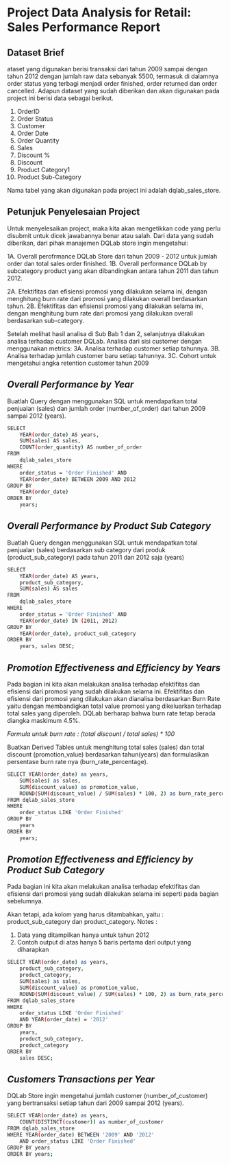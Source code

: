 # Project Data Analysis for Retail: Sales Performance Report
## Dataset Brief
ataset yang digunakan berisi transaksi dari tahun 2009 sampai dengan tahun 2012 dengan jumlah raw data sebanyak 5500, termasuk di dalamnya order status yang terbagi menjadi order finished, order returned dan order cancelled.
Adapun dataset yang sudah diberikan dan akan digunakan pada project ini berisi data sebagai berikut.

1. OrderID
2. Order Status
3. Customer
4. Order Date
5. Order Quantity
6. Sales
7. Discount %
8. Discount
9. Product Category1
10. Product Sub-Category

Nama tabel yang akan digunakan pada project ini adalah dqlab_sales_store.

## Petunjuk Penyelesaian Project
Untuk menyelesaikan project, maka kita akan mengetikkan code yang perlu disubmit untuk dicek jawabannya benar atau salah.
Dari data yang sudah diberikan, dari pihak manajemen DQLab store ingin mengetahui:

1A. Overall perofrmance DQLab Store dari tahun 2009 - 2012 untuk jumlah order dan total sales order finished.
1B. Overall performance DQLab by subcategory product yang akan dibandingkan antara tahun 2011 dan tahun 2012.

2A. Efektifitas dan efisiensi promosi yang dilakukan selama ini, dengan menghitung burn rate dari promosi yang dilakukan overall berdasarkan tahun.
2B. Efektifitas dan efisiensi promosi yang dilakukan selama ini, dengan menghitung burn rate dari promosi yang dilakukan overall berdasarkan sub-category.

 Setelah melihat hasil analisa di Sub Bab 1 dan 2, selanjutnya dilakukan analisa terhadap customer DQLab. Analisa dari sisi customer dengan menggunakan metrics:
3A. Analisa terhadap customer setiap tahunnya.
3B. Analisa terhadap jumlah customer baru setiap tahunnya.
3C. Cohort untuk mengetahui angka retention customer tahun 2009


## _Overall Performance by Year_
Buatlah Query dengan menggunakan SQL untuk mendapatkan total penjualan (sales) dan jumlah order (number_of_order) dari tahun 2009 sampai 2012 (years). 
```sh
SELECT 
    YEAR(order_date) AS years,
    SUM(sales) AS sales,
    COUNT(order_quantity) AS number_of_order
FROM 
    dqlab_sales_store
WHERE 
    order_status = 'Order Finished' AND
    YEAR(order_date) BETWEEN 2009 AND 2012
GROUP BY 
    YEAR(order_date)
ORDER BY 
    years;
```

## _Overall Performance by Product Sub Category_
Buatlah Query dengan menggunakan SQL untuk mendapatkan total penjualan (sales) berdasarkan sub category dari produk (product_sub_category) pada tahun 2011 dan 2012 saja (years) 

```sh
SELECT 
    YEAR(order_date) AS years,
    product_sub_category,
    SUM(sales) AS sales
FROM 
    dqlab_sales_store
WHERE 
    order_status = 'Order Finished' AND
    YEAR(order_date) IN (2011, 2012)
GROUP BY 
    YEAR(order_date), product_sub_category
ORDER BY 
    years, sales DESC;
```

## _Promotion Effectiveness and Efficiency by Years_
Pada bagian ini kita akan melakukan analisa terhadap efektifitas dan efisiensi dari promosi yang sudah dilakukan selama ini. Efektifitas dan efisiensi dari promosi yang dilakukan akan dianalisa berdasarkan Burn Rate yaitu dengan membandigkan total value promosi yang dikeluarkan terhadap total sales yang diperoleh. DQLab berharap bahwa burn rate tetap berada diangka maskimum 4.5%.

_Formula untuk burn rate : (total discount / total sales) * 100_

Buatkan Derived Tables untuk menghitung total sales (sales) dan total discount (promotion_value) berdasarkan tahun(years) dan formulasikan persentase burn rate nya (burn_rate_percentage).
```sh
SELECT YEAR(order_date) as years, 
    SUM(sales) as sales,
    SUM(discount_value) as promotion_value,
    ROUND(SUM(discount_value) / SUM(sales) * 100, 2) as burn_rate_percentage
FROM dqlab_sales_store
WHERE
	order_status LIKE 'Order Finished'
GROUP BY
    years
ORDER BY
    years;
```
## _Promotion Effectiveness and Efficiency by Product Sub Category_
Pada bagian ini kita akan melakukan analisa terhadap efektifitas dan efisiensi dari promosi yang sudah dilakukan selama ini seperti pada bagian sebelumnya. 

Akan tetapi, ada kolom yang harus ditambahkan, yaitu : product_sub_category dan product_category.
Notes :
1. Data yang ditampilkan hanya untuk tahun 2012
2. Contoh output di atas hanya 5 baris pertama dari output yang diharapkan
```sh
SELECT YEAR(order_date) as years, 
    product_sub_category,
    product_category,
    SUM(sales) as sales,
    SUM(discount_value) as promotion_value,
    ROUND(SUM(discount_value) / SUM(sales) * 100, 2) as burn_rate_percentage
FROM dqlab_sales_store
WHERE
	order_status LIKE 'Order Finished' 
    AND YEAR(order_date) = '2012'
GROUP BY
    years,
    product_sub_category,
    product_category
ORDER BY
    sales DESC;
```

## _Customers Transactions per Year_
DQLab Store ingin mengetahui jumlah customer (number_of_customer) yang bertransaksi setiap tahun dari 2009 sampai 2012 (years).
```sh
SELECT YEAR(order_date) as years,
	COUNT(DISTINCT(customer)) as number_of_customer
FROM dqlab_sales_store
WHERE YEAR(order_date) BETWEEN '2009' AND '2012'
	AND order_status LIKE 'Order Finished'
GROUP BY years	
ORDER BY years;
```
